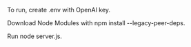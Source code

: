 To run, create .env with OpenAI key.

Download Node Modules with npm install --legacy-peer-deps.

Run node server.js.